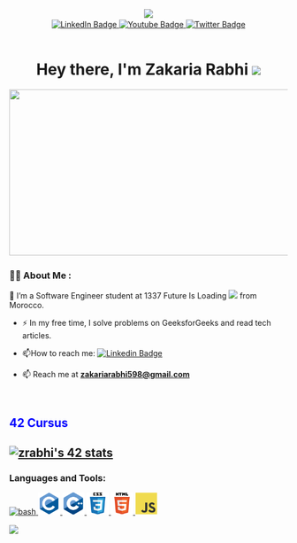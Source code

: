 <div id="header" align="center">
  <img src="https://media1.giphy.com/media/3kPDmoWdBpQPNhCnUG/giphy.gif?cid=ecf05e476pmd1w01mitri6x1ln1g01pmhtbbnwnahx4ig05b&ep=v1_gifs_related&rid=giphy.gif&ct=s" width="300" hieght="200"/>
  <div id="badges">
    <a href="https://www.linkedin.com/in/zakaria-rabhi-a3b5aa228/">
      <img src="https://img.shields.io/badge/LinkedIn-blue?style=for-the-badge&logo=linkedin&logoColor=white" alt="LinkedIn Badge"/>
    </a>
    <a href="your-youtube-URL">
      <img src="https://img.shields.io/badge/YouTube-red?style=for-the-badge&logo=youtube&logoColor=white" alt="Youtube Badge"/>
    </a>
    <a href="your-twitter-URL">
      <img src="https://img.shields.io/badge/Twitter-blue?style=for-the-badge&logo=twitter&logoColor=white" alt="Twitter Badge"/>
    </a>
  </div>
  <img src="https://komarev.com/ghpvc/?username=zrabhi&style=flat-square&color=blue" alt=""/>
  <h1>
  Hey there, I'm Zakaria Rabhi
  <img src="https://media.giphy.com/media/hvRJCLFzcasrR4ia7z/giphy.gif" width="30px"/>
</h1>
<div align="center">
  <img src="https://media4.giphy.com/media/JpLVqOg8xTY3EmoYF7/giphy.gif" width="600" height="300"/>
</div>
</div>


### :man_technologist: About Me :
  🔭 I’m a Software Engineer student at 1337 Future Is Loading <img src="https://media.giphy.com/media/WUlplcMpOCEmTGBtBW/giphy.gif" width="30"> from Morocco.

- :zap: In my free time, I solve problems on GeeksforGeeks and read tech articles.

- :mailbox:How to reach me: [![Linkedin Badge](https://img.shields.io/badge/-Zakaria-Rabhi-blue?style=flat&logo=Linkedin&logoColor=white)](https://www.linkedin.com/in/zakaria-rabhi-a3b5aa228/)

- 📫 Reach me at **zakariarabhi598@gmail.com**
<br>
<div class="item">
<h2 style="color: blue" > 42 Cursus <h2>
 <a href="https://github.com/oakoudad/badge42"><img src="https://badge.mediaplus.ma/binary/zrabhi"  style="margin-right: auto; margin-left: auto; "alt="zrabhi's 42 stats"/></a>
</div>
<h3 align="left">Languages and Tools:</h3>
<p align="left"> <a href="https://www.gnu.org/software/bash/" target="_blank"> <img src="https://www.vectorlogo.zone/logos/gnu_bash/gnu_bash-icon.svg" alt="bash" width="40" height="40"/> </a> <a href="https://www.cprogramming.com/" target="_blank"> <img src="https://raw.githubusercontent.com/devicons/devicon/master/icons/c/c-original.svg" alt="c" width="40" height="40"/> </a> <a href="https://www.w3schools.com/cpp/" target="_blank"> <img src="https://raw.githubusercontent.com/devicons/devicon/master/icons/cplusplus/cplusplus-original.svg" alt="cplusplus" width="40" height="40"/> </a> <a href="https://www.w3schools.com/css/" target="_blank"> <img src="https://raw.githubusercontent.com/devicons/devicon/master/icons/css3/css3-original-wordmark.svg" alt="css3" width="40" height="40"/> </a> <a href="https://www.w3.org/html/" target="_blank"> <img src="https://raw.githubusercontent.com/devicons/devicon/master/icons/html5/html5-original-wordmark.svg" alt="html5" width="40" height="40"/> </a> <a href="https://developer.mozilla.org/en-US/docs/Web/JavaScript" target="_blank"> <img src="https://raw.githubusercontent.com/devicons/devicon/master/icons/javascript/javascript-original.svg" alt="javascript" width="40" height="40"/> </a> </p>
<a href="https://github.com/zrabhi">
  <img align="center" src="https://github-readme-stats.vercel.app/api/top-langs/?username=zrabhi&theme=dark" />
</a>
<br>

